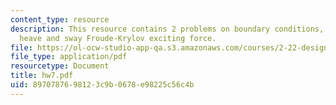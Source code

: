 ```yaml
---
content_type: resource
description: This resource contains 2 problems on boundary conditions, wave potential,
  heave and sway Froude-Krylov exciting force.
file: https://ol-ocw-studio-app-qa.s3.amazonaws.com/courses/2-22-design-principles-for-ocean-vehicles-13-42-spring-2005/8970787698123c9b0678e98225c56c4b_hw7.pdf
file_type: application/pdf
resourcetype: Document
title: hw7.pdf
uid: 89707876-9812-3c9b-0678-e98225c56c4b
---
```

